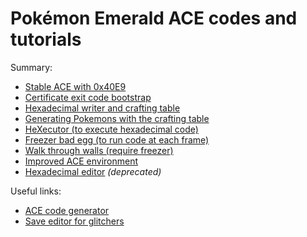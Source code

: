 # Pokémon Emerald ACE codes and tutorials

Summary:
- [Stable ACE with 0x40E9](stable-ace.md)
- [Certificate exit code bootstrap](exit-code.md)
- [Hexadecimal writer and crafting table](hex-writer.md)
- [Generating Pokemons with the crafting table](generating-pkmn.md)
- [HeXecutor (to execute hexadecimal code)](hex-ecutor.md)
- [Freezer bad egg (to run code at each frame)](freezer.md)
- [Walk through walls (require freezer)](walk-through-walls.md)
- [Improved ACE environment](improved-ace-env.md)
- [Hexadecimal editor](hex-editor.md) *(deprecated)*

Useful links:
- [ACE code generator](https://e-sh4rk.github.io/EmeraldACE_web/)
- [Save editor for glitchers](https://github.com/E-Sh4rk/PokeGlitzer)

